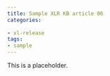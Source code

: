 ```yaml
---
title: Sample XLR KB article 06
categories:
 
- xl-release
tags:
- sample
---
```


This is a placeholder.
